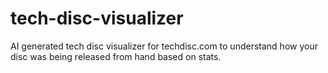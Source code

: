 # tech-disc-visualizer

AI generated tech disc visualizer for techdisc.com to understand how your disc was being released from hand based on stats.

